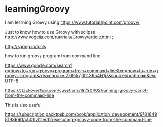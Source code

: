 # learningGroovy
I am learning Groovy using https://www.tutorialspoint.com/groovy/  


Just to know how to use Groovy with eclipse http://www.vogella.com/tutorials/Groovy/article.html  ;

http://spring.io/tools

how to run groovy program from command line

https://www.google.com/search?q=how+to+run+groovy+program+from+command+line&oq=how+to+run+groovy+program&aqs=chrome.2.69i57j0l2.36546j1j7&sourceid=chrome&ie=UTF-8

https://stackoverflow.com/questions/18730402/running-groovy-script-from-the-command-line

This is also useful

https://subscription.packtpub.com/book/application_development/9781849519366/1/ch01lvl1sec12/executing-groovy-code-from-the-command-line


